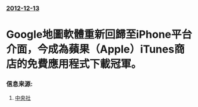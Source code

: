 ### [2012-12-13](/news/2012/12/13/index.md)

##### 
# Google地圖軟體重新回歸至iPhone平台介面，今成為蘋果（Apple）iTunes商店的免費應用程式下載冠軍。




### 信息来源:

1. [中央社](https://web.archive.org/web/20160304211239/http://www.cna.com.tw/News/aIT/201212140193-1.aspx)
